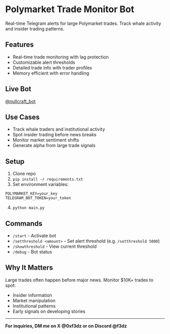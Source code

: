 # Polymarket Trade Monitor Bot

Real-time Telegram alerts for large Polymarket trades. Track whale activity and insider trading patterns.

## Features

- Real-time trade monitoring with lag protection
- Customizable alert thresholds
- Detailed trade info with trader profiles
- Memory efficient with error handling

## Live Bot

[@nullcraft_bot](https://t.me/nullcraft_bot)

## Use Cases

- Track whale traders and institutional activity
- Spot insider trading before news breaks
- Monitor market sentiment shifts
- Generate alpha from large trade signals

## Setup

1. Clone repo
2. `pip install -r requirements.txt` 
3. Set environment variables:
```
POLYMARKET_KEY=your_key
TELEGRAM_BOT_TOKEN=your_token
```

4. `python main.py`

## Commands

- `/start` - Activate bot
- `/setthreshold <amount>` - Set alert threshold (e.g. `/setthreshold 5000`)
- `/showthreshold` - View current threshold
- `/debug` - Bot status

## Why It Matters

Large trades often happen before major news. Monitor $10K+ trades to spot:
- Insider information
- Market manipulation
- Institutional patterns
- Early signals on developing stories

---

**For inquiries, DM me on X @0xf3dz or on Discord @f3dz**
